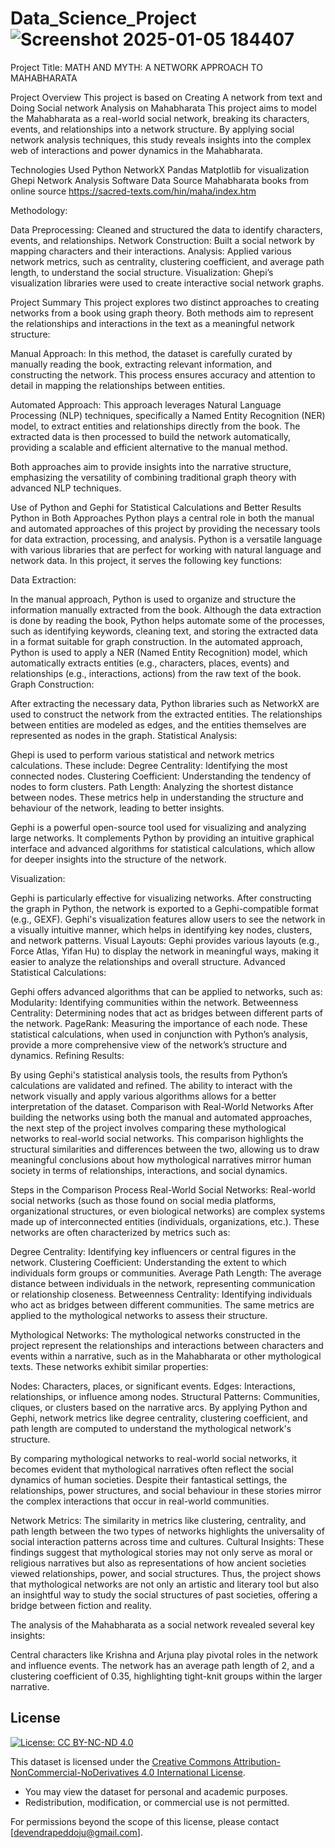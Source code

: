# Data_Science_Project![Screenshot 2025-01-05 184407](https://github.com/user-attachments/assets/518775a1-a853-4b0d-b75c-956f59d435d2)


Project Title: MATH AND MYTH: A NETWORK APPROACH TO MAHABHARATA

Project Overview
This project is based on Creating A network from text and Doing Social network Analysis on Mahabharata
This project aims to model the Mahabharata as a real-world social network, breaking its characters, events, and relationships into a network structure. By applying social network analysis techniques, this study reveals insights into the complex web of interactions and power dynamics in the Mahabharata.

Technologies Used
Python
NetworkX
Pandas
Matplotlib for visualization
Ghepi Network Analysis Software
Data Source
Mahabharata books from online source  https://sacred-texts.com/hin/maha/index.htm

Methodology:

Data Preprocessing: Cleaned and structured the data to identify characters, events, and relationships.
Network Construction: Built a social network by mapping characters and their interactions.
Analysis: Applied various network metrics, such as centrality, clustering coefficient, and average path length, to understand the social structure.
Visualization: Ghepi’s visualization libraries were used to create interactive social network graphs.

Project Summary
This project explores two distinct approaches to creating networks from a book using graph theory. Both methods aim to represent the relationships and interactions in the text as a meaningful network structure:

Manual Approach:
In this method, the dataset is carefully curated by manually reading the book, extracting relevant information, and constructing the network. This process ensures accuracy and attention to detail in mapping the relationships between entities.

Automated Approach:
This approach leverages Natural Language Processing (NLP) techniques, specifically a Named Entity Recognition (NER) model, to extract entities and relationships directly from the book. The extracted data is then processed to build the network automatically, providing a scalable and efficient alternative to the manual method.

Both approaches aim to provide insights into the narrative structure, emphasizing the versatility of combining traditional graph theory with advanced NLP techniques.

Use of Python and Gephi for Statistical Calculations and Better Results
Python in Both Approaches
Python plays a central role in both the manual and automated approaches of this project by providing the necessary tools for data extraction, processing, and analysis. Python is a versatile language with various libraries that are perfect for working with natural language and network data. In this project, it serves the following key functions:

Data Extraction:

In the manual approach, Python is used to organize and structure the information manually extracted from the book. Although the data extraction is done by reading the book, Python helps automate some of the processes, such as identifying keywords, cleaning text, and storing the extracted data in a format suitable for graph construction.
In the automated approach, Python is used to apply a NER (Named Entity Recognition) model, which automatically extracts entities (e.g., characters, places, events) and relationships (e.g., interactions, actions) from the raw text of the book.
Graph Construction:

After extracting the necessary data, Python libraries such as NetworkX are used to construct the network from the extracted entities. The relationships between entities are modeled as edges, and the entities themselves are represented as nodes in the graph.
Statistical Analysis:

Ghepi is used to perform various statistical and network metrics calculations. These include:
Degree Centrality: Identifying the most connected nodes.
Clustering Coefficient: Understanding the tendency of nodes to form clusters.
Path Length: Analyzing the shortest distance between nodes.
These metrics help in understanding the structure and behaviour of the network, leading to better insights.

Gephi is a powerful open-source tool used for visualizing and analyzing large networks. It complements Python by providing an intuitive graphical interface and advanced algorithms for statistical calculations, which allow for deeper insights into the structure of the network.

Visualization:

Gephi is particularly effective for visualizing networks. After constructing the graph in Python, the network is exported to a Gephi-compatible format (e.g., GEXF). Gephi's visualization features allow users to see the network in a visually intuitive manner, which helps in identifying key nodes, clusters, and network patterns.
Visual Layouts: Gephi provides various layouts (e.g., Force Atlas, Yifan Hu) to display the network in meaningful ways, making it easier to analyze the relationships and overall structure.
Advanced Statistical Calculations:

Gephi offers advanced algorithms that can be applied to networks, such as:
Modularity: Identifying communities within the network.
Betweenness Centrality: Determining nodes that act as bridges between different parts of the network.
PageRank: Measuring the importance of each node.
These statistical calculations, when used in conjunction with Python’s analysis, provide a more comprehensive view of the network’s structure and dynamics.
Refining Results:

By using Gephi's statistical analysis tools, the results from Python’s calculations are validated and refined. The ability to interact with the network visually and apply various algorithms allows for a better interpretation of the dataset.
Comparison with Real-World Networks
After building the networks using both the manual and automated approaches, the next step of the project involves comparing these mythological networks to real-world social networks. This comparison highlights the structural similarities and differences between the two, allowing us to draw meaningful conclusions about how mythological narratives mirror human society in terms of relationships, interactions, and social dynamics.

Steps in the Comparison Process
Real-World Social Networks:
Real-world social networks (such as those found on social media platforms, organizational structures, or even biological networks) are complex systems made up of interconnected entities (individuals, organizations, etc.). These networks are often characterized by metrics such as:

Degree Centrality: Identifying key influencers or central figures in the network.
Clustering Coefficient: Understanding the extent to which individuals form groups or communities.
Average Path Length: The average distance between individuals in the network, representing communication or relationship closeness.
Betweenness Centrality: Identifying individuals who act as bridges between different communities.
The same metrics are applied to the mythological networks to assess their structure.

Mythological Networks:
The mythological networks constructed in the project represent the relationships and interactions between characters and events within a narrative, such as in the Mahabharata or other mythological texts. These networks exhibit similar properties:

Nodes: Characters, places, or significant events.
Edges: Interactions, relationships, or influence among nodes.
Structural Patterns: Communities, cliques, or clusters based on the narrative arcs.
By applying Python and Gephi, network metrics like degree centrality, clustering coefficient, and path length are computed to understand the mythological network's structure.

By comparing mythological networks to real-world social networks, it becomes evident that mythological narratives often reflect the social dynamics of human societies. Despite their fantastical settings, the relationships, power structures, and social behaviour in these stories mirror the complex interactions that occur in real-world communities.

Network Metrics: The similarity in metrics like clustering, centrality, and path length between the two types of networks highlights the universality of social interaction patterns across time and cultures.
Cultural Insights: These findings suggest that mythological stories may not only serve as moral or religious narratives but also as representations of how ancient societies viewed relationships, power, and social structures.
Thus, the project shows that mythological networks are not only an artistic and literary tool but also an insightful way to study the social structures of past societies, offering a bridge between fiction and reality.



The analysis of the Mahabharata as a social network revealed several key insights:

Central characters like Krishna and Arjuna play pivotal roles in the network and influence events.
The network has an average path length of 2, and a clustering coefficient of 0.35, highlighting tight-knit groups within the larger narrative.


## License
[![License: CC BY-NC-ND 4.0](https://img.shields.io/badge/License-CC%20BY--NC--ND%204.0-lightgrey.svg)](https://creativecommons.org/licenses/by-nc-nd/4.0/)


This dataset is licensed under the [Creative Commons Attribution-NonCommercial-NoDerivatives 4.0 International License](https://creativecommons.org/licenses/by-nc-nd/4.0/).

- You may view the dataset for personal and academic purposes.
- Redistribution, modification, or commercial use is not permitted.

For permissions beyond the scope of this license, please contact [devendrapeddoju@gmail.com].




